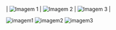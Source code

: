 | ![Imagem 1]([link1.jpg](https://github.com/Rafackz/CalculadoraIMC/assets/155150473/917abb69-489f-4c3f-8b6d-7cec5a90a938))    | ![Imagem 2]([link2.jpg](https://github.com/Rafackz/CalculadoraIMC/assets/155150473/7785c82a-0821-4ee5-9b5f-20c29f3a36ef))    | ![Imagem 3]([link3.jpg](https://github.com/Rafackz/CalculadoraIMC/assets/155150473/0f7e915f-2c5a-4bc3-acc4-105174fb1a2d))    |


![imagem1](https://github.com/Rafackz/CalculadoraIMC/assets/155150473/917abb69-489f-4c3f-8b6d-7cec5a90a938)
![imagem2](https://github.com/Rafackz/CalculadoraIMC/assets/155150473/7785c82a-0821-4ee5-9b5f-20c29f3a36ef)
![imagem3](https://github.com/Rafackz/CalculadoraIMC/assets/155150473/0f7e915f-2c5a-4bc3-acc4-105174fb1a2d)
